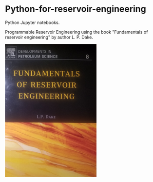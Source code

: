 # Python-for-reservoir-engineering

Python Jupyter notebooks. 

Programmable Reservoir Engineering using the book "Fundamentals of reservoir engineering" by author L. P.  Dake. 


<img src= "image/Cover2.jpg" width = "300" >

